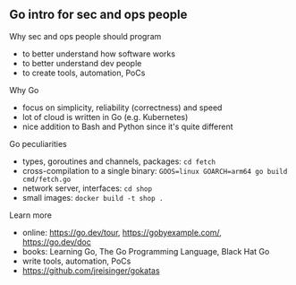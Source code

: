 Go intro for sec and ops people
-------------------------------

Why sec and ops people should program

* to better understand how software works
* to better understand dev people
* to create tools, automation, PoCs

Why Go

* focus on simplicity, reliability (correctness) and speed
* lot of cloud is written in Go (e.g. Kubernetes)
* nice addition to Bash and Python since it's quite different

Go peculiarities

* types, goroutines and channels, packages: `cd fetch`
* cross-compilation to a single binary: `GOOS=linux GOARCH=arm64 go build cmd/fetch.go`
* network server, interfaces: `cd shop`
* small images: `docker build -t shop .`

Learn more

* online: https://go.dev/tour, https://gobyexample.com/, https://go.dev/doc
* books: Learning Go, The Go Programming Language, Black Hat Go
* write tools, automation, PoCs
* https://github.com/jreisinger/gokatas
